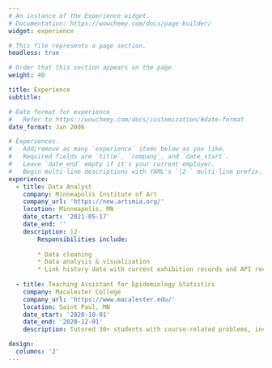 ```yaml
---
# An instance of the Experience widget.
# Documentation: https://wowchemy.com/docs/page-builder/
widget: experience

# This file represents a page section.
headless: true

# Order that this section appears on the page.
weight: 40

title: Experience
subtitle:

# Date format for experience
#   Refer to https://wowchemy.com/docs/customization/#date-format
date_format: Jan 2006

# Experiences.
#   Add/remove as many `experience` items below as you like.
#   Required fields are `title`, `company`, and `date_start`.
#   Leave `date_end` empty if it's your current employer.
#   Begin multi-line descriptions with YAML's `|2-` multi-line prefix.
experience:
  - title: Data Analyst
    company: Minneapolis Institute of Art
    company_url: 'https://new.artsmia.org/'
    location: Minneapolis, MN
    date_start: '2021-05-17'
    date_end: ''
    description: |2-
        Responsibilities include:
        
        * Data cleaning
        * Data analysis & visualization
        * Link history data with current exhibition records and API records
        
  - title: Teaching Assistant for Epidemiology Statistics
    company: Macalester College
    company_url: 'https://www.macalester.edu/'
    location: Saint Paul, MN
    date_start: '2020-10-01'
    date_end: '2020-12-01'
    description: Tutored 30+ students with course-related problems, including measurement of disease, health and analysis of risk using techniques in statistics epidemiology.

design:
  columns: '2'
---
```

